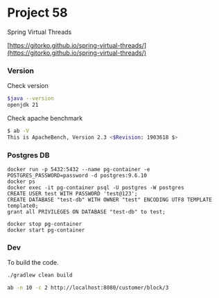 # Project 58

Spring Virtual Threads

[https://gitorko.github.io/spring-virtual-threads/](https://gitorko.github.io/spring-virtual-threads/)

### Version

Check version

```bash
$java --version
openjdk 21
```

Check apache benchmark
```bash
$ ab -V
This is ApacheBench, Version 2.3 <$Revision: 1903618 $>
```

### Postgres DB

```
docker run -p 5432:5432 --name pg-container -e POSTGRES_PASSWORD=password -d postgres:9.6.10
docker ps
docker exec -it pg-container psql -U postgres -W postgres
CREATE USER test WITH PASSWORD 'test@123';
CREATE DATABASE "test-db" WITH OWNER "test" ENCODING UTF8 TEMPLATE template0;
grant all PRIVILEGES ON DATABASE "test-db" to test;

docker stop pg-container
docker start pg-container
```

### Dev

To build the code.

```bash
./gradlew clean build
```

```bash
ab -n 10 -c 2 http://localhost:8080/customer/block/3
```